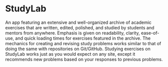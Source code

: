 StudyLab
========

An app featuring an extensive and well-organized archive of academic exercises that are written, edited, polished, and studied by students and mentors from anywhere.
Emphasis is given on readability, clarity, ease-of-use, and quick loading times for exercises featured in the archive.
The mechanics for creating and revising study problems works similar to that of doing the same with repositories on Git/GitHub. Studying exercises on StudyLab works just as you would expect on any site, except it recommends new problems based on your responses to previous problems.
